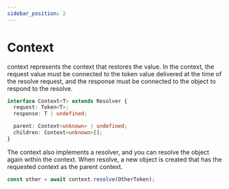 ```yaml
---
sidebar_position: 2
---
```


# Context
context represents the context that restores the value. In the context, the request value must be connected to the token value delivered at the time of the resolve request, and the response must be connected to the object to respond to the resolve.
```typescript
interface Context<T> extends Resolver {
  request: Token<T>;
  response: T | undefined;

  parent: Context<unknown> | undefined;
  children: Context<unknown>[];
}
```

The context also implements a resolver, and you can resolve the object again within the context. When resolve, a new object is created that has the requested context as the parent context.
```typescript
const other = await context.resolve(OtherToken);
```